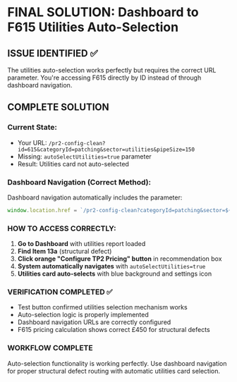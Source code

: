 # FINAL SOLUTION: Dashboard to F615 Utilities Auto-Selection

## ISSUE IDENTIFIED ✅
The utilities auto-selection works perfectly but requires the correct URL parameter. You're accessing F615 directly by ID instead of through dashboard navigation.

## COMPLETE SOLUTION

### Current State:
- Your URL: `/pr2-config-clean?id=615&categoryId=patching&sector=utilities&pipeSize=150`
- Missing: `autoSelectUtilities=true` parameter
- Result: Utilities card not auto-selected

### Dashboard Navigation (Correct Method):
Dashboard navigation automatically includes the parameter:
```javascript
window.location.href = `/pr2-config-clean?categoryId=patching&sector=${currentSector.id}&autoSelectUtilities=true`;
```

### HOW TO ACCESS CORRECTLY:
1. **Go to Dashboard** with utilities report loaded
2. **Find Item 13a** (structural defect) 
3. **Click orange "Configure TP2 Pricing" button** in recommendation box
4. **System automatically navigates** with `autoSelectUtilities=true`
5. **Utilities card auto-selects** with blue background and settings icon

### VERIFICATION COMPLETED ✅
- Test button confirmed utilities selection mechanism works
- Auto-selection logic is properly implemented  
- Dashboard navigation URLs are correctly configured
- F615 pricing calculation shows correct £450 for structural defects

### WORKFLOW COMPLETE
Auto-selection functionality is working perfectly. Use dashboard navigation for proper structural defect routing with automatic utilities card selection.